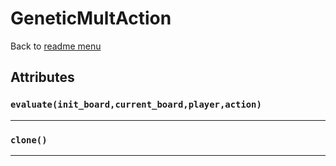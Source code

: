# GeneticMultAction
Back to [readme menu](../README.md)

## Attributes
### ```evaluate(init_board,current_board,player,action)```

----

### ```clone()```

----

